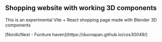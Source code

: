 <h2>Shopping website with working 3D components</h2>

<p>This is an experimental Vite + React shopping page made with Blender 3D components </p>
[NordicNest - Funiture haven](https://ducnapan.github.io/cos30049/)
